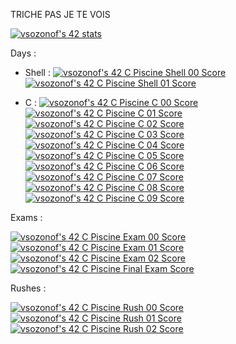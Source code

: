 TRICHE PAS JE TE VOIS

[![vsozonof's 42 stats](https://badge42.vercel.app/api/v2/clgon9kgc004908jnt6ztthtp/stats?cursusId=9&coalitionId=piscine)](https://github.com/JaeSeoKim/badge42)

Days : 

- Shell :
[![vsozonof's 42 C Piscine Shell 00 Score](https://badge42.vercel.app/api/v2/clgon9kgc004908jnt6ztthtp/project/2777843)](https://github.com/JaeSeoKim/badge42)
[![vsozonof's 42 C Piscine Shell 01 Score](https://badge42.vercel.app/api/v2/clgon9kgc004908jnt6ztthtp/project/2783076)](https://github.com/JaeSeoKim/badge42)

- C :
[![vsozonof's 42 C Piscine C 00 Score](https://badge42.vercel.app/api/v2/clgon9kgc004908jnt6ztthtp/project/2787251)](https://github.com/JaeSeoKim/badge42)
[![vsozonof's 42 C Piscine C 01 Score](https://badge42.vercel.app/api/v2/clgon9kgc004908jnt6ztthtp/project/2794574)](https://github.com/JaeSeoKim/badge42)
[![vsozonof's 42 C Piscine C 02 Score](https://badge42.vercel.app/api/v2/clgon9kgc004908jnt6ztthtp/project/2795399)](https://github.com/JaeSeoKim/badge42)
[![vsozonof's 42 C Piscine C 03 Score](https://badge42.vercel.app/api/v2/clgon9kgc004908jnt6ztthtp/project/2799163)](https://github.com/JaeSeoKim/badge42)
[![vsozonof's 42 C Piscine C 04 Score](https://badge42.vercel.app/api/v2/clgon9kgc004908jnt6ztthtp/project/2804753)](https://github.com/JaeSeoKim/badge42)
[![vsozonof's 42 C Piscine C 05 Score](https://badge42.vercel.app/api/v2/clgon9kgc004908jnt6ztthtp/project/2814126)](https://github.com/JaeSeoKim/badge42)
[![vsozonof's 42 C Piscine C 06 Score](https://badge42.vercel.app/api/v2/clgon9kgc004908jnt6ztthtp/project/2814127)](https://github.com/JaeSeoKim/badge42)
[![vsozonof's 42 C Piscine C 07 Score](https://badge42.vercel.app/api/v2/clgon9kgc004908jnt6ztthtp/project/2816278)](https://github.com/JaeSeoKim/badge42)
[![vsozonof's 42 C Piscine C 08 Score](https://badge42.vercel.app/api/v2/clgon9kgc004908jnt6ztthtp/project/2818661)](https://github.com/JaeSeoKim/badge42)
[![vsozonof's 42 C Piscine C 09 Score](https://badge42.vercel.app/api/v2/clgon9kgc004908jnt6ztthtp/project/2820210)](https://github.com/JaeSeoKim/badge42)

Exams :

[![vsozonof's 42 C Piscine Exam 00 Score](https://badge42.vercel.app/api/v2/clgon9kgc004908jnt6ztthtp/project/2782039)](https://github.com/JaeSeoKim/badge42)
[![vsozonof's 42 C Piscine Exam 01 Score](https://badge42.vercel.app/api/v2/clgon9kgc004908jnt6ztthtp/project/2797351)](https://github.com/JaeSeoKim/badge42)
[![vsozonof's 42 C Piscine Exam 02 Score](https://badge42.vercel.app/api/v2/clgon9kgc004908jnt6ztthtp/project/2809041)](https://github.com/JaeSeoKim/badge42)
[![vsozonof's 42 C Piscine Final Exam Score](https://badge42.vercel.app/api/v2/clgon9kgc004908jnt6ztthtp/project/2819631)](https://github.com/JaeSeoKim/badge42)

Rushes :

[![vsozonof's 42 C Piscine Rush 00 Score](https://badge42.vercel.app/api/v2/clgon9kgc004908jnt6ztthtp/project/2786668)](https://github.com/JaeSeoKim/badge42)
[![vsozonof's 42 C Piscine Rush 01 Score](https://badge42.vercel.app/api/v2/clgon9kgc004908jnt6ztthtp/project/2799208)](https://github.com/JaeSeoKim/badge42)
[![vsozonof's 42 C Piscine Rush 02 Score](https://badge42.vercel.app/api/v2/clgon9kgc004908jnt6ztthtp/project/2810780)](https://github.com/JaeSeoKim/badge42)
